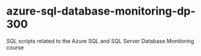 # azure-sql-database-monitoring-dp-300
SQL scripts related to the Azure SQL and SQL Server Database Monitoring  course
